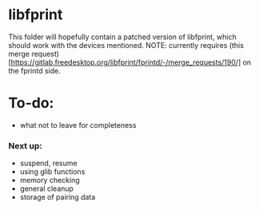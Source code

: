 # libfprint
This folder will hopefully contain a patched version of libfprint, which should work with the devices mentioned.
NOTE: currently requires (this merge request)[https://gitlab.freedesktop.org/libfprint/fprintd/-/merge_requests/190/] on the fprintd side.

# To-do:
- what not to leave for completeness
### Next up:
- suspend, resume
- using glib functions
- memory checking
- general cleanup
- storage of pairing data
